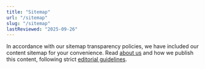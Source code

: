 ```yaml
---
title: "Sitemap"
url: "/sitemap"
slug: "/sitemap"
lastReviewed: "2025-09-26"
---
```


In accordance with our sitemap transparency policies, we have included our content sitemap for your convenience. Read [about us](https://blinkx.com/about-us/) and how we publish this content, following strict [editorial guidelines](https://blinkx.com/editorial-guidelines/).
